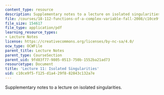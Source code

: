 ```yaml
---
content_type: resource
description: Supplementary notes to a lecture on isolated singularities.
file: /courses/18-112-functions-of-a-complex-variable-fall-2008/c10ce9f5f125d1a429f882843c132a7e_lecture11.pdf
file_size: 154617
file_type: application/pdf
learning_resource_types:
- Lecture Notes
license: https://creativecommons.org/licenses/by-nc-sa/4.0/
ocw_type: OCWFile
parent_title: Lecture Notes
parent_type: CourseSection
parent_uid: 9fd83f77-9805-0513-750b-1552ba21ad73
resourcetype: Document
title: 'Lecture 11: Isolated Singularities'
uid: c10ce9f5-f125-d1a4-29f8-82843c132a7e
---
```

Supplementary notes to a lecture on isolated singularities.